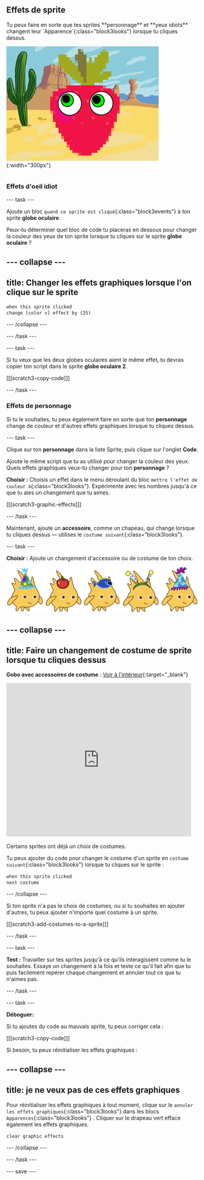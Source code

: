 ## Effets de sprite

<div style="display: flex; flex-wrap: wrap">
<div style="flex-basis: 200px; flex-grow: 1; margin-right: 15px;">
Tu peux faire en sorte que tes sprites **personnage** et **yeux idiots** changent leur `Apparence`{:class="block3looks"} lorsque tu cliques dessus.
</div>
<div>

![Un personnage et des yeux avec des effets graphiques.](images/character-graphic-effects.png){:width="300px"}    

</div>
</div>

### Effets d'oeil idiot

--- task ---

Ajoute un bloc `quand ce sprite est cliqué`{:class="block3events"} à ton sprite **globe oculaire**.

Peux-tu déterminer quel bloc de code tu placeras en dessous pour changer la couleur des yeux de ton sprite lorsque tu cliques sur le sprite **globe oculaire** ?

--- collapse ---
---
title: Changer les effets graphiques lorsque l'on clique sur le sprite
---

```blocks3
when this sprite clicked  
change [color v] effect by (25)
```

--- /collapse ---

--- /task ---

--- task ---

Si tu veux que les deux globes oculaires aient le même effet, tu devras copier ton script dans le sprite **globe oculaire 2**.

[[[scratch3-copy-code]]]

--- /task ---

### Effets de personnage

Si tu le souhaites, tu peux également faire en sorte que ton **personnage** change de couleur et d'autres effets graphiques lorsque tu cliques dessus.

--- task ---

Clique sur ton **personnage** dans la liste Sprite, puis clique sur l'onglet **Code**.

Ajoute le même script que tu as utilisé pour changer la couleur des yeux. Quels effets graphiques veux-tu changer pour ton **personnage** ?

**Choisir :** Choisis un effet dans le menu déroulant du bloc `mettre l'effet de couleur à`{:class="block3looks"}. Expérimente avec les nombres jusqu'à ce que tu aies un changement que tu aimes.

[[[scratch3-graphic-effects]]]

--- /task ---

Maintenant, ajoute un **accessoire**, comme un chapeau, qui change lorsque tu cliques dessus — utilises le `costume suivant`{:class="block3looks"}.

--- task ---

**Choisir :** Ajoute un changement d'accessoire ou de costume de ton choix.


![Sprites avec accessoires.](images/accessory-sprite.png)

--- collapse ---
---
title: Faire un changement de costume de sprite lorsque tu cliques dessus
---

**Gobo avec accessoires de costume** : [Voir à l'intérieur](https://scratch.mit.edu/projects/496334057/editor){:target="_blank"}
<div class="scratch-preview">
<iframe allowtransparency="true" width="485" height="402" src="https://scratch.mit.edu/projects/embed/496334057/?autostart=false" frameborder="0"></iframe>
</div>

Certains sprites ont déjà un choix de costumes.

Tu peux ajouter du code pour changer le costume d'un sprite en `costume suivant`{:class="block3looks"} lorsque tu cliques sur le sprite :

```blocks3
when this sprite clicked
next costume
```

--- /collapse ---

Si ton sprite n'a pas le choix de costumes, ou si tu souhaites en ajouter d'autres, tu peux ajouter n'importe quel costume à un sprite.

[[[scratch3-add-costumes-to-a-sprite]]]

--- /task ---

--- task ---

**Test :** Travailler sur tes sprites jusqu'à ce qu'ils interagissent comme tu le souhaites. Essaye un changement à la fois et teste ce qu'il fait afin que tu puis facilement repérer chaque changement et annuler tout ce que tu n'aimes pas.

--- /task ---

--- task ---

**Déboguer:**

Si tu ajoutes du code au mauvais sprite, tu peux corriger cela :

[[[scratch3-copy-code]]]

Si besoin, tu peux réinitialiser les effets graphiques :

--- collapse ---
---
title: je ne veux pas de ces effets graphiques
---

Pour réinitialiser les effets graphiques à tout moment, clique sur le `annuler les effets graphiques`{:class="block3looks"} dans les blocs `Apparences`{:class="block3looks"} . Cliquer sur le drapeau vert efface également les effets graphiques.

```blocks3
clear graphic effects
```
--- /collapse ---

--- /task ---

--- save ---

